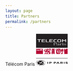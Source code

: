 ```yaml
---
layout: page
title: Partners
permalink: /partners
---
```


Télécom Paris
<img src="/assets/img/telecom.png" alt="Télécom logo" style="height: 100px; width:100px;"/>
